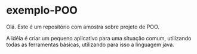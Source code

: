 # exemplo-POO

Olá. Este é um repositório com amostra sobre projeto de POO.

A idéia é criar um pequeno aplicativo para uma situação comum, utilizando todas as ferramentas básicas, utilizando para isso a linguagem java.

